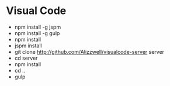 # Visual Code

* npm install -g jspm
* npm install -g gulp
* npm install
* jspm install
* git clone http://github.com/Alizzwell/visualcode-server server
* cd server
* npm install
* cd ..
* gulp
